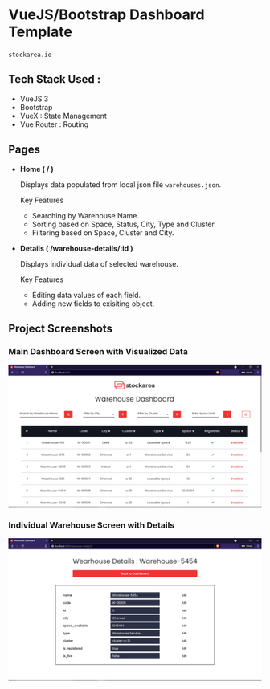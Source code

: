 # VueJS/Bootstrap Dashboard Template

`stockarea.io`

## Tech Stack Used :

- VueJS 3
- Bootstrap
- VueX : State Management
- Vue Router : Routing

## Pages

- <b>Home ( / )</b>

  Displays data populated from local json file `warehouses.json`.

  Key Features

  - Searching by Warehouse Name.
  - Sorting based on Space, Status, City, Type and Cluster.
  - Filtering based on Space, Cluster and City.

- <b>Details ( /warehouse-details/:id )</b>

  Displays individual data of selected warehouse.

  Key Features

  - Editing data values of each field.
  - Adding new fields to exisiting object.

## Project Screenshots

<h3>Main Dashboard Screen with Visualized Data</h3>
<img src="./public/dash.png" alt="Dashboard Image">

<h3>Individual Warehouse Screen with Details</h3>
<img src="./public/details.png" alt="Details Image">
